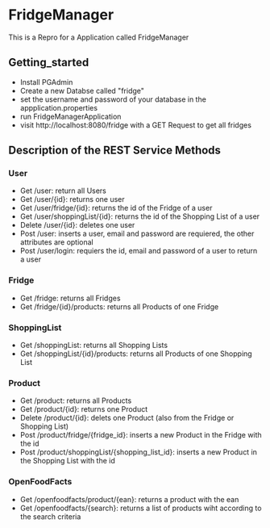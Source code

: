 # FridgeManager
This is a Repro for a Application called FridgeManager

## Getting_started

+ Install PGAdmin
+ Create a new Databse called "fridge"
+ set the username and password of your database in the appplication.properties
+ run FridgeManagerApplication
+ visit http://localhost:8080/fridge with a GET Request to get all fridges


## Description of the REST Service Methods

### User

+ Get /user: return all Users
+ Get /user/{id}: returns one user
+ Get /user/fridge/{id}: returns the id of the Fridge of a user
+ Get /user/shoppingList/{id}: returns the id of the Shopping List of a user
+ Delete /user/{id}: deletes one user
+ Post /user: inserts a user, email and password are requiered, the other attributes are optional
+ Post /user/login: requiers the id, email and password of a user to return a user

### Fridge

+ Get /fridge: returns all Fridges
+ Get /fridge/{id}/products: returns all Products of one Fridge


### ShoppingList

+ Get /shoppingList: returns all Shopping Lists
+ Get /shoppingList/{id}/products: returns all Products of one Shopping List

### Product

+ Get /product: returns all Products
+ Get /product/{id}: returns one Product
+ Delete /product/{id}: delets one Product (also from the Fridge or Shopping List)
+ Post /product/fridge/{fridge_id}: inserts a new Product in the Fridge with the id
+ Post /product/shoppingList/{shopping_list_id}: inserts a new Product in the Shopping List with the id

### OpenFoodFacts

+ Get /openfoodfacts/product/{ean}: returns a product with the ean
+ Get /openfoodfacts/{search}: returns a list of products wiht according to the search criteria